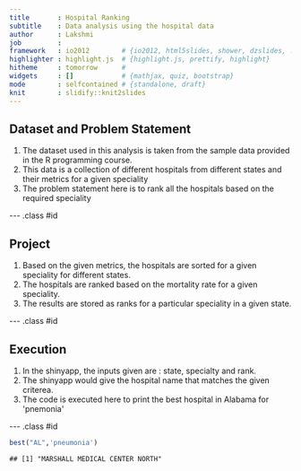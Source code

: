 ```yaml
---
title       : Hospital Ranking
subtitle    : Data analysis using the hospital data
author      : Lakshmi
job         : 
framework   : io2012        # {io2012, html5slides, shower, dzslides, ...}
highlighter : highlight.js  # {highlight.js, prettify, highlight}
hitheme     : tomorrow      # 
widgets     : []            # {mathjax, quiz, bootstrap}
mode        : selfcontained # {standalone, draft}
knit        : slidify::knit2slides
---
```


## Dataset and Problem Statement

1. The dataset used in this analysis is taken from the sample data provided in the R programming course.
2. This data is a collection of different hospitals from different states and their metrics for a given speciality
3. The problem statement here is to rank all the hospitals based on the required speciality





--- .class #id 

## Project

1. Based on the given metrics, the hospitals are sorted for a given speciality for different states.
2. The hospitals are ranked based on the mortality rate for a given speciality.
3. The results are stored as ranks for a particular speciality in a given state.

--- .class #id

## Execution

1. In the shinyapp, the inputs given are : state, specialty and rank.
2. The shinyapp would give the hospital name that matches the given criterea. 
3. The code is executed here to print the best hospital in Alabama for 'pnemonia'

--- .class #id




```r
best("AL",'pneumonia')
```

```
## [1] "MARSHALL MEDICAL CENTER NORTH"
```


